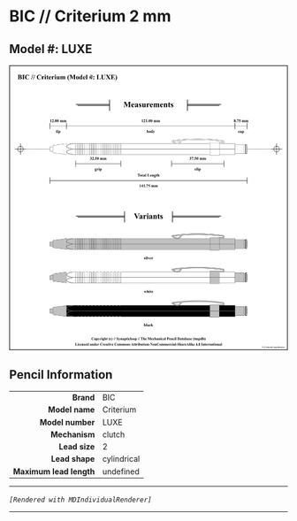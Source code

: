 # BIC // Criterium 2 mm

## Model #: LUXE

<img src="./criterium-grouped.png">

## Pencil Information

|     |     |
| ---: | :--- |
| **Brand** | BIC |
| **Model name** | Criterium |
| **Model number** | LUXE |
| **Mechanism** | clutch |
| **Lead size** | 2 |
| **Lead shape** | cylindrical |
| **Maximum lead length** | undefined |


---

_`[Rendered with MDIndividualRenderer]`_

---


